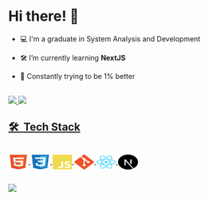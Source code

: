<h1 align="left"> Hi there! 👋</h1>

- 💻 I'm a graduate in System Analysis and Development

- 🛠 I’m currently learning **NextJS**

- 🚀 Constantly trying to be 1% better

<br>

<div>
  <a href="https://github.com/sauloveigr">
  <img height="165em" src="https://github-readme-stats.vercel.app/api?username=KarlaNunes&show_icons=true&theme=aura&include_all_commits=true&count_private=true"/>

  <img height="165em" src="https://github-readme-stats.vercel.app/api/top-langs/?username=KarlaNunes&layout=compact&langs_count=7&theme=aura"/>
</div>

## 🛠 &nbsp;Tech Stack

<div style="display: inline_block"><br>
  <img align="center" alt="HTML" height="30" width="40" src="https://raw.githubusercontent.com/devicons/devicon/master/icons/html5/html5-original.svg">
  <img align="center" alt="CSS" height="30" width="40" src="https://raw.githubusercontent.com/devicons/devicon/master/icons/css3/css3-original.svg">
  <img align="center" alt="Js" height="30" width="40" src="https://raw.githubusercontent.com/devicons/devicon/master/icons/javascript/javascript-plain.svg">
  <img align="center" alt="Git" height="30" width="40" src="https://raw.githubusercontent.com/devicons/devicon/master/icons/git/git-plain.svg">
  <img align="center" alt="React" height="30" width="40" src="https://raw.githubusercontent.com/devicons/devicon/master/icons/react/react-original.svg">
  <img align="center" alt="NextJs" height="30" width="40" src="https://raw.githubusercontent.com/devicons/devicon/master/icons/nextjs/nextjs-original.svg">

</div>

##

<div> 
   <a target="_blank" href="https://www.linkedin.com/in/karla-nunes-2873381a0/" ><img src="https://img.shields.io/badge/-LinkedIn-%230077B5?style=for-the-badge&logo=linkedin&logoColor=white" target="_blank"></a> 
 
<div>

</p>

<!--
- 💻 I’m currently studing at IFRN
- 🚀 I’m currently learning HTML, CSS and JavaScript
- 📫 How to reach me: karla.julyana1@gmail.com

![JavaScript](https://img.shields.io/badge/-JavaScript-05122A?style=flat&logo=javascript)&nbsp;
![HTML](https://img.shields.io/badge/-HTML-05122A?style=flat&logo=HTML5)&nbsp;
![CSS](https://img.shields.io/badge/-CSS-05122A?style=flat&logo=CSS3&logoColor=1572B6)&nbsp;
-->
